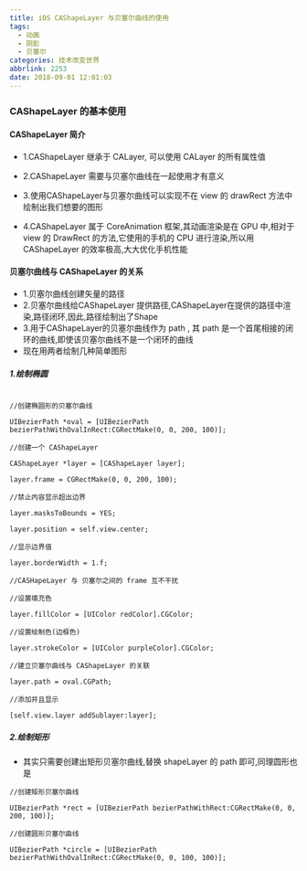 ```yaml
---
title: iOS CAShapeLayer 与贝塞尔曲线的使用
tags:
  - 动画
  - 阴影
  - 贝塞尔
categories: 技术改变世界
abbrlink: 2253
date: 2018-09-01 12:01:03
---
```


### CAShapeLayer 的基本使用

#### CAShapeLayer 简介

* 1.CAShapeLayer 继承于 CALayer, 可以使用 CALayer 的所有属性值

* 2.CAShapeLayer 需要与贝塞尔曲线在一起使用才有意义

* 3.使用CAShapeLayer与贝塞尔曲线可以实现不在 view 的 drawRect 方法中绘制出我们想要的图形

* 4.CAShapeLayer 属于 CoreAnimation 框架,其动画渲染是在 GPU 中,相对于 view 的 DrawRect 的方法,它使用的手机的 CPU 进行渲染,所以用CAShapeLayer 的效率极高,大大优化手机性能

#### 贝塞尔曲线与 CAShapeLayer 的关系

* 1.贝塞尔曲线创建矢量的路径
* 2.贝塞尔曲线给CAShapeLayer 提供路径,CAShapeLayer在提供的路径中渲染,路径闭环,因此,路径绘制出了Shape
* 3.用于CAShapeLayer的贝塞尔曲线作为 path , 其 path 是一个首尾相接的闭环的曲线,即使该贝塞尔曲线不是一个闭环的曲线
* 现在用两者绘制几种简单图形

<!-- more -->

##### 1.绘制椭圆
```

//创建椭圆形的贝塞尔曲线

UIBezierPath *oval = [UIBezierPath bezierPathWithOvalInRect:CGRectMake(0, 0, 200, 100)];

//创建一个 CAShapeLayer

CAShapeLayer *layer = [CAShapeLayer layer];

layer.frame = CGRectMake(0, 0, 200, 100);

//禁止内容显示超出边界

layer.masksToBounds = YES;

layer.position = self.view.center;

//显示边界值

layer.borderWidth = 1.f;

//CASHapeLayer 与 贝塞尔之间的 frame 互不干扰

//设置填充色

layer.fillColor = [UIColor redColor].CGColor;

//设置绘制色(边框色)

layer.strokeColor = [UIColor purpleColor].CGColor;

//建立贝塞尔曲线与 CAShapeLayer 的关联

layer.path = oval.CGPath;

//添加并且显示

[self.view.layer addSublayer:layer];
```

##### 2.绘制矩形 

* 其实只需要创建出矩形贝塞尔曲线,替换 shapeLayer 的 path 即可,同理圆形也是
```
//创建矩形贝塞尔曲线

UIBezierPath *rect = [UIBezierPath bezierPathWithRect:CGRectMake(0, 0, 200, 100)];

//创建圆形贝塞尔曲线

UIBezierPath *circle = [UIBezierPath bezierPathWithOvalInRect:CGRectMake(0, 0, 100, 100)];

```